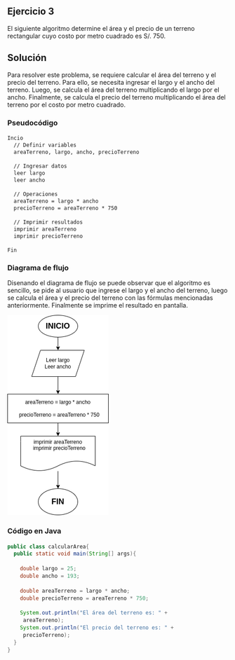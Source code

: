 ## Ejercicio 3

El siguiente algoritmo determine el área y el precio de un terreno rectangular cuyo costo por metro cuadrado es S/. 750.

## Solución

Para resolver este problema, se requiere calcular el área del terreno y el precio del terreno. Para ello, se necesita ingresar el largo y el ancho del terreno. Luego, se calcula el área del terreno multiplicando el largo por el ancho. Finalmente, se calcula el precio del terreno multiplicando el área del terreno por el costo por metro cuadrado.

### Pseudocódigo

```plaintext
Incio
  // Definir variables
  areaTerreno, largo, ancho, precioTerreno

  // Ingresar datos
  leer largo
  leer ancho

  // Operaciones
  areaTerreno = largo * ancho
  precioTerreno = areaTerreno * 750

  // Imprimir resultados
  imprimir areaTerreno
  imprimir precioTerreno

Fin
```

### Diagrama de flujo

Disenando el diagrama de flujo se puede observar que el algoritmo es sencillo, se pide al usuario que ingrese el largo y el ancho del terreno, luego se calcula el área y el precio del terreno con las fórmulas mencionadas anteriormente. Finalmente se imprime el resultado en pantalla.

![Diagrama de flujo](https://github.com/PierreLogs/ejercicio3-java/blob/main/Diagrama3.png)

### Código en Java

```java
public class calcularArea{
  public static void main(String[] args){

    double largo = 25;
    double ancho = 193;

    double areaTerreno = largo * ancho;
    double precioTerreno = areaTerreno * 750;

    System.out.println("El área del terreno es: " +
     areaTerreno);
    System.out.println("El precio del terreno es: " +
     precioTerreno);
  }
}
```
